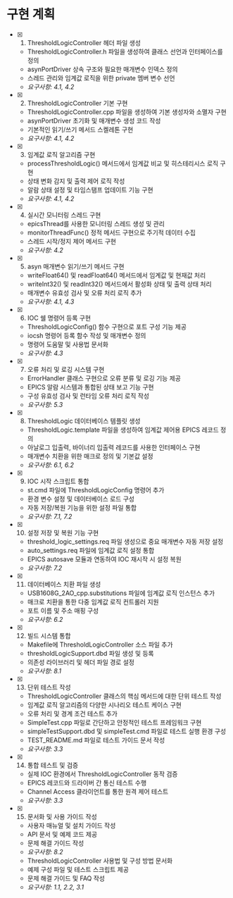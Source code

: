 # 구현 계획

- [x] 1. ThresholdLogicController 헤더 파일 생성
  - ThresholdLogicController.h 파일을 생성하여 클래스 선언과 인터페이스를 정의
  - asynPortDriver 상속 구조와 필요한 매개변수 인덱스 정의
  - 스레드 관리와 임계값 로직을 위한 private 멤버 변수 선언
  - _요구사항: 4.1, 4.2_

- [x] 2. ThresholdLogicController 기본 구현
  - ThresholdLogicController.cpp 파일을 생성하여 기본 생성자와 소멸자 구현
  - asynPortDriver 초기화 및 매개변수 생성 코드 작성
  - 기본적인 읽기/쓰기 메서드 스켈레톤 구현
  - _요구사항: 4.1, 4.2_

- [x] 3. 임계값 로직 알고리즘 구현
  - processThresholdLogic() 메서드에서 임계값 비교 및 히스테리시스 로직 구현
  - 상태 변화 감지 및 출력 제어 로직 작성
  - 알람 상태 설정 및 타임스탬프 업데이트 기능 구현
  - _요구사항: 4.1, 4.2_

- [x] 4. 실시간 모니터링 스레드 구현
  - epicsThread를 사용한 모니터링 스레드 생성 및 관리
  - monitorThreadFunc() 정적 메서드 구현으로 주기적 데이터 수집
  - 스레드 시작/정지 제어 메서드 구현
  - _요구사항: 4.2_

- [x] 5. asyn 매개변수 읽기/쓰기 메서드 구현
  - writeFloat64() 및 readFloat64() 메서드에서 임계값 및 현재값 처리
  - writeInt32() 및 readInt32() 메서드에서 활성화 상태 및 출력 상태 처리
  - 매개변수 유효성 검사 및 오류 처리 로직 추가
  - _요구사항: 4.1, 4.3_

- [x] 6. IOC 쉘 명령어 등록 구현
  - ThresholdLogicConfig() 함수 구현으로 포트 구성 기능 제공
  - iocsh 명령어 등록 함수 작성 및 매개변수 정의
  - 명령어 도움말 및 사용법 문서화
  - _요구사항: 4.3_

- [x] 7. 오류 처리 및 로깅 시스템 구현
  - ErrorHandler 클래스 구현으로 오류 분류 및 로깅 기능 제공
  - EPICS 알람 시스템과 통합된 상태 보고 기능 구현
  - 구성 유효성 검사 및 런타임 오류 처리 로직 작성
  - _요구사항: 5.3_

- [x] 8. ThresholdLogic 데이터베이스 템플릿 생성
  - ThresholdLogic.template 파일을 생성하여 임계값 제어용 EPICS 레코드 정의
  - 아날로그 입출력, 바이너리 입출력 레코드를 사용한 인터페이스 구현
  - 매개변수 치환을 위한 매크로 정의 및 기본값 설정
  - _요구사항: 6.1, 6.2_

- [x] 9. IOC 시작 스크립트 통합
  - st.cmd 파일에 ThresholdLogicConfig 명령어 추가
  - 환경 변수 설정 및 데이터베이스 로드 구성
  - 자동 저장/복원 기능을 위한 설정 파일 통합
  - _요구사항: 7.1, 7.2_

- [x] 10. 설정 저장 및 복원 기능 구현
  - threshold_logic_settings.req 파일 생성으로 중요 매개변수 자동 저장 설정
  - auto_settings.req 파일에 임계값 로직 설정 통합
  - EPICS autosave 모듈과 연동하여 IOC 재시작 시 설정 복원
  - _요구사항: 7.2_

- [x] 11. 데이터베이스 치환 파일 생성
  - USB1608G_2AO_cpp.substitutions 파일에 임계값 로직 인스턴스 추가
  - 매크로 치환을 통한 다중 임계값 로직 컨트롤러 지원
  - 포트 이름 및 주소 매핑 구성
  - _요구사항: 6.2_

- [x] 12. 빌드 시스템 통합
  - Makefile에 ThresholdLogicController 소스 파일 추가
  - thresholdLogicSupport.dbd 파일 생성 및 등록
  - 의존성 라이브러리 및 헤더 파일 경로 설정
  - _요구사항: 8.1_

- [x] 13. 단위 테스트 작성
  - ThresholdLogicController 클래스의 핵심 메서드에 대한 단위 테스트 작성
  - 임계값 로직 알고리즘의 다양한 시나리오 테스트 케이스 구현
  - 오류 처리 및 경계 조건 테스트 추가
  - SimpleTest.cpp 파일로 간단하고 안정적인 테스트 프레임워크 구현
  - simpleTestSupport.dbd 및 simpleTest.cmd 파일로 테스트 실행 환경 구성
  - TEST_README.md 파일로 테스트 가이드 문서 작성
  - _요구사항: 3.3_


- [x] 14. 통합 테스트 및 검증
  - 실제 IOC 환경에서 ThresholdLogicController 동작 검증
  - EPICS 레코드와 드라이버 간 통신 테스트 수행
  - Channel Access 클라이언트를 통한 원격 제어 테스트
  - _요구사항: 3.3_

- [x] 15. 문서화 및 사용 가이드 작성
  - 사용자 매뉴얼 및 설치 가이드 작성
  - API 문서 및 예제 코드 제공
  - 문제 해결 가이드 작성
  - _요구사항: 8.2_
  - ThresholdLogicController 사용법 및 구성 방법 문서화
  - 예제 구성 파일 및 테스트 스크립트 제공
  - 문제 해결 가이드 및 FAQ 작성
  - _요구사항: 1.1, 2.2, 3.1_


  